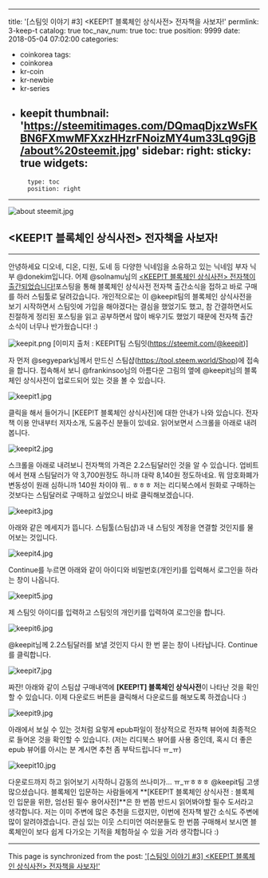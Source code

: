 
---
title: '[스팀잇 이야기 #3] <KEEP!T 블록체인 상식사전> 전자책을 사보자!'
permlink: 3-keep-t
catalog: true
toc_nav_num: true
toc: true
position: 9999
date: 2018-05-04 07:02:00
categories:
- coinkorea
tags:
- coinkorea
- kr-coin
- kr-newbie
- kr-series
- keepit
thumbnail: 'https://steemitimages.com/DQmaqDjxzWsFKBN6FXmwMFXxzHHzrFNoizMY4um33Lq9GjB/about%20steemit.jpg'
sidebar:
    right:
        sticky: true
widgets:
    -
        type: toc
        position: right
---


![about steemit.jpg](https://steemitimages.com/DQmaqDjxzWsFKBN6FXmwMFXxzHHzrFNoizMY4um33Lq9GjB/about%20steemit.jpg)

## <KEEP!T 블록체인 상식사전> 전자책을 사보자!
***

안녕하세요 디오네, 디온, 디원, 도네 등 다양한 닉네임을 소유하고 있는 닉네임 부자 닉부 @donekim입니다. 어제 @solnamu님의 [<KEEP!T 블록체인 상식사전> 전자책이 출간되었습니다!](https://steemit.com/kr/@solnamu/keep-t)포스팅을 통해 블록체인 상식사전 전자책 출간소식을 접하고 바로 구매를 하러 스팀툴로 달려갔습니다. 개인적으로는 이 @keepit팀의 블록체인 상식사전을 보기 시작하면서 스팀잇에 가입을 해야겠다는 결심을 했었기도 했고, 참 간결하면서도 친절하게 정리된 포스팅을 읽고 공부하면서 많이 배우기도 했었기 때문에 전자책 출간 소식이 너무나 반가웠습니다! :)

![keepit.png](https://steemitimages.com/DQmaFLfYedQQdft7Y7WHVN65Xfq7LR5RmD5msEYo2gf9aR1/keepit.png)
[이미지 출처 : KEEPIT팀 스팀잇(https://steemit.com/@keepit)]

자 먼저 @segyepark님께서 만드신 스팀샵(https://tool.steem.world/Shop)에 접속을 합니다. 접속해서 보니 @frankinsoo님의 아름다운 그림의 옆에 @keepit님의 블록체인 상식사전이 업로드되어 있는 것을 볼 수 있습니다.

![keepit1.jpg](https://steemitimages.com/DQmPSGx1xZgWLHaiN63W6oUzB97c6UXFmCjFu1aadyZmQbP/keepit1.jpg)

클릭을 해서 들어가니 [KEEP!T 블록체인 상식사전]에 대한 안내가 나와 있습니다. 전자책 이용 안내부터 저자소개, 도움주신 분들이 있네요. 읽어보면서 스크롤을 아래로 내려봅니다.




![keepit2.jpg](https://steemitimages.com/DQmbwQW9wLkQgtMwZL7P3tpYJd1J1TLBBjS3MUyhv9gVKPR/keepit2.jpg)


스크롤을 아래로 내려보니 전자책의 가격은 2.2스팀달러인 것을 알 수 있습니다. 업비트에서 현재 스팀달러가 약 3,700원정도 하니까 대략 8,140원 정도하네요. 뭐 암호화폐가 변동성이 원래 심하니까 140원 차이야 뭐.. ㅎㅎㅎ 저는 리디북스에서 원화로 구매하는 것보다는 스팀달러로 구매하고 싶었으니 바로 클릭해보겠습니다.

![keepit3.jpg](https://steemitimages.com/DQmTfndmgKM7XthRTdbQZq3R197fixVY978bn3H1oP6yEdQ/keepit3.jpg)






아래와 같은 메세지가 뜹니다. 스팀툴(스팀샵)과 내 스팀잇 계정을 연결할 것인지를 물어보는 것입니다.

![keepit4.jpg](https://steemitimages.com/DQmbuG5pLsbZhMyur7yYpRBJEzW1cQDMyyh6deLByo8iWE5/keepit4.jpg)






Continue를 누르면 아래와 같이 아이디와 비밀번호(개인키)를 입력해서 로그인을 하라는 창이 나옵니다.

![keepit5.jpg](https://steemitimages.com/DQmNjYvzKQoddxz8gDErepJKzY7xy78DHLyzEBiCGifMUQK/keepit5.jpg)






제 스팀잇 아이디를 입력하고 스팀잇의 개인키를 입력하여 로그인을 합니다.

![keepit6.jpg](https://steemitimages.com/DQmSqqZndywT38EgjUVxuPYf1KcTNV51aEbfXc6GEFNFxPs/keepit6.jpg)





@keepit님께 2.2스팀달러를 보낼 것인지 다시 한 번 묻는 창이 나타납니다. Continue를 클릭합니다.

![keepit7.jpg](https://steemitimages.com/DQmP7fChn2mwmLcFrLKC1EnhwCJMKwKBKmSAn9vsiUfFaRb/keepit7.jpg)


짜잔! 아래와 같이 스팀샵 구매내역에 **[KEEP!T] 블록체인 상식사전**이 나타난 것을 확인할 수 있습니다. 이제 다운로드 버튼을 클릭해서 다운로드를 해보도록 하겠습니다 :)

![keepit9.jpg](https://steemitimages.com/DQmYLohGsJB9ouyW3TBkP8nrPcbPT9aaX3d5Nx4AbZdz1jf/keepit9.jpg)


아래에서 보실 수 있는 것처럼 요렇게 epub파일이 정상적으로 전자책 뷰어에 최종적으로 들어온 것을 확인할 수 있습니다. (저는 리디북스 뷰어를 사용 중인데, 혹시 더 좋은 epub 뷰어를 아시는 분 계시면 추천 좀 부탁드립니다 ㅠ_ㅠ) 


![keepit10.jpg](https://steemitimages.com/DQmXpkPnJx7jyQ6bKJ1kAM3STon8i7KiRNE3b471NxD9FSh/keepit10.jpg)


다운로드까지 하고 읽어보기 시작하니 감동의 쓰나미가... ㅠ_ㅠㅎㅎㅎ @keepit팀 고생 많으셨습니다. 블록체인 입문하는 사람들에게 **[KEEP!T 블록체인 상식사전 : 블록체인 입문을 위한, 엄선된 필수 용어사전]**은 한 번쯤 반드시 읽어봐야할 필수 도서라고 생각합니다. 저는 이미 주변에 많은 추천을 드렸지만, 이번에 전자책 발간 소식도 주변에 많이 알려야겠습니다. 관심 있는 이웃 스티미언 여러분들도 한 번쯤 구매해서 보시면 블록체인이 보다 쉽게 다가오는 기적을 체험하실 수 있을 거라 생각합니다 :)

- - -

This page is synchronized from the post: ['[스팀잇 이야기 #3] <KEEP!T 블록체인 상식사전> 전자책을 사보자!'](https://steemit.com/@donekim/3-keep-t)
